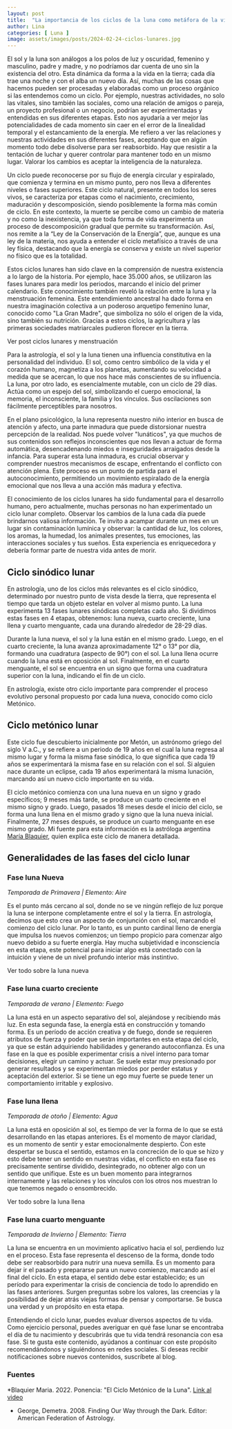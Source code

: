 ```yaml
---
layout: post
title:  "La importancia de los ciclos de la luna como metáfora de la vida social y personal. "
author: Lina
categories: [ Luna ]
image: assets/images/posts/2024-02-24-ciclos-lunares.jpg
---
```


El sol y la luna son análogos a los polos de luz y oscuridad, femenino y masculino, padre y madre, y no podríamos dar cuenta de uno sin la existencia del otro. Esta dinámica da forma a la vida en la tierra; cada día trae una noche y con el alba un nuevo día. Así, muchas de las cosas que hacemos pueden ser procesadas y elaboradas como un proceso orgánico si las entendemos como un ciclo. Por ejemplo, nuestras actividades, no solo las vitales, sino también las sociales, como una relación de amigos o pareja, un proyecto profesional o un negocio, podrían ser experimentadas y entendidas en sus diferentes etapas. Esto nos ayudaría a ver mejor las potencialidades de cada momento sin caer en el error de la linealidad temporal y el estancamiento de la energía. Me refiero a ver las relaciones y nuestras actividades en sus diferentes fases, aceptando que en algún momento todo debe disolverse para ser reabsorbido. Hay que resistir a la tentación de luchar y querer controlar para mantener todo en un mismo lugar. Valorar los cambios es aceptar la inteligencia de la naturaleza.

Un ciclo puede reconocerse por su flujo de energía circular y espiralado, que comienza y termina en un mismo punto, pero nos lleva a diferentes niveles o fases superiores. Este ciclo natural, presente en todos los seres vivos, se caracteriza por etapas como el nacimiento, crecimiento, maduración y descomposición, siendo posiblemente la forma más común de ciclo. En este contexto, la muerte se percibe como un cambio de materia y no como la inexistencia, ya que toda forma de vida experimenta un proceso de descomposición gradual que permite su transformación. Así, nos remite a la “Ley de la Conservación de la Energía”, que, aunque es una ley de la materia, nos ayuda a entender el ciclo metafísico a través de una ley física, destacando que la energía se conserva y existe un nivel superior no físico que es la totalidad.

Estos ciclos lunares han sido clave en la comprensión de nuestra existencia a lo largo de la historia. Por ejemplo, hace 35.000 años, se utilizaron las fases lunares para medir los periodos, marcando el inicio del primer calendario. Este conocimiento también reveló la relación entre la luna y la menstruación femenina. Este entendimiento ancestral ha dado forma en nuestra imaginación colectiva a un poderoso arquetipo femenino lunar, conocido como "La Gran Madre", que simboliza no sólo el origen de la vida, sino también su nutrición. Gracias a estos ciclos, la agricultura y las primeras sociedades matriarcales pudieron florecer en la tierra.

Ver post ciclos lunares y menstruación 

Para la astrología, el sol y la luna tienen una influencia constitutiva en la personalidad del individuo. El sol, como centro simbólico de la vida y el corazón humano, magnetiza a los planetas, aumentando su velocidad a medida que se acercan, lo que nos hace más conscientes de su influencia. La luna, por otro lado, es esencialmente mutable, con un ciclo de 29 días. Actúa como un espejo del sol, simbolizando el cuerpo emocional, la memoria, el inconsciente, la familia y los vínculos. Sus oscilaciones son fácilmente perceptibles para nosotros.

En el plano psicológico, la luna representa nuestro niño interior en busca de atención y afecto, una parte inmadura que puede distorsionar nuestra percepción de la realidad. Nos puede volver "lunáticos", ya que muchos de sus contenidos son reflejos inconscientes que nos llevan a actuar de forma automática, desencadenando miedos e inseguridades arraigados desde la infancia. Para superar esta luna inmadura, es crucial observar y comprender nuestros mecanismos de escape, enfrentando el conflicto con atención plena. Este proceso es un punto de partida para el autoconocimiento, permitiendo un movimiento espiralado de la energía emocional que nos lleva a una acción más madura y efectiva.

El conocimiento de los ciclos lunares ha sido fundamental para el desarrollo humano, pero actualmente, muchas personas no han experimentado un ciclo lunar completo. Observar los cambios de la luna cada día puede brindarnos valiosa información. Te invito a acampar durante un mes en un lugar sin contaminación lumínica y observar: la cantidad de luz, los colores, los aromas, la humedad, los animales presentes, tus emociones, las interacciones sociales y tus sueños. Esta experiencia es enriquecedora y debería formar parte de nuestra vida antes de morir.

## Ciclo sinódico lunar

En astrología, uno de los ciclos más relevantes es el ciclo sinódico, determinado por nuestro punto de vista desde la tierra, que representa el tiempo que tarda un objeto estelar en volver al mismo punto. La luna experimenta 13 fases lunares sinódicas completas cada año. Si dividimos estas fases en 4 etapas, obtenemos: luna nueva, cuarto creciente, luna llena y cuarto menguante, cada una durando alrededor de 28-29 días.

Durante la luna nueva, el sol y la luna están en el mismo grado. Luego, en el cuarto creciente, la luna avanza aproximadamente 12° o 13° por día, formando una cuadratura (aspecto de 90°) con el sol. La luna llena ocurre cuando la luna está en oposición al sol. Finalmente, en el cuarto menguante, el sol se encuentra en un signo que forma una cuadratura superior con la luna, indicando el fin de un ciclo.

En astrología, existe otro ciclo importante para comprender el proceso evolutivo personal propuesto por cada luna nueva, conocido como ciclo Metónico.

## Ciclo metónico lunar

Este ciclo fue descubierto inicialmente por Metón, un astrónomo griego del siglo V a.C., y se refiere a un periodo de 19 años en el cual la luna regresa al mismo lugar y forma la misma fase sinódica, lo que significa que cada 19 años se experimentará la misma fase en su relación con el sol. Si alguien nace durante un eclipse, cada 19 años experimentará la misma lunación, marcando así un nuevo ciclo importante en su vida.

El ciclo metónico comienza con una luna nueva en un signo y grado específicos; 9 meses más tarde, se produce un cuarto creciente en el mismo signo y grado. Luego, pasados 18 meses desde el inicio del ciclo, se forma una luna llena en el mismo grado y signo que la luna nueva inicial. Finalmente, 27 meses después, se produce un cuarto menguante en ese mismo grado. Mi fuente para esta información es la astróloga argentina [María Blaquier](https://www.instagram.com/astrologiamariablaquier/?hl=es), quien explica este ciclo de manera detallada.

## Generalidades de las fases del ciclo lunar


### Fase luna Nueva
*Temporada de Primavera | Elemento: Aire*

Es el punto más cercano al sol, donde no se ve ningún reflejo de luz porque la luna se interpone completamente entre el sol y la tierra. En astrología, decimos que esto crea un aspecto de conjunción con el sol, marcando el comienzo del ciclo lunar. Por lo tanto, es un punto cardinal lleno de energía que impulsa los nuevos comienzos; un tiempo propicio para comenzar algo nuevo debido a su fuerte energía. Hay mucha subjetividad e inconsciencia en esta etapa, este potencial para iniciar algo está conectado con la intuición y viene de un nivel profundo interior más instintivo. 

Ver todo sobre la luna nueva


### Fase luna cuarto creciente
*Temporada de verano | Elemento: Fuego*

La luna está en un aspecto separativo del sol, alejándose y recibiendo más luz. En esta segunda fase, la energía está en construcción y tomando forma. Es un período de acción creativa y de fuego, donde se requieren atributos de fuerza y poder que serán importantes en esta etapa del ciclo, ya que se están adquiriendo habilidades y generando autoconfianza. Es una fase en la que es posible experimentar crisis a nivel interno para tomar decisiones, elegir un camino y actuar. Se suele estar muy presionado por generar resultados y se experimentan miedos por perder estatus y aceptación del exterior. Si se tiene un ego muy fuerte se puede tener un comportamiento irritable y explosivo. 


### Fase luna llena 
*Temporada de otoño | Elemento: Agua*

La luna está en oposición al sol, es tiempo de ver la forma de lo que se está desarrollando en las etapas anteriores. Es el momento de mayor claridad, es un momento de sentir y estar emocionalmente despierto. Con este despertar se busca el sentido, estamos en la concreción de lo que se hizo y esto debe tener un sentido en nuestras vidas, el conflicto en esta fase es precisamente sentirse dividido, desintegrado, no obtener algo con un sentido que unifique. Este es un buen momento para integrarnos internamente y las relaciones y los vínculos con los otros nos muestran lo que tenemos negado o ensombrecido.

Ver todo sobre la luna llena


### Fase luna cuarto menguante
*Temporada de Invierno | Elemento: Tierra*

La luna se encuentra en un movimiento aplicativo hacia el sol, perdiendo luz en el proceso. Esta fase representa el descenso de la forma, donde todo debe ser reabsorbido para nutrir una nueva semilla. Es un momento para dejar ir el pasado y prepararse para un nuevo comienzo, marcando así el final del ciclo. En esta etapa, el sentido debe estar establecido; es un período para experimentar la crisis de conciencia de todo lo aprendido en las fases anteriores. Surgen preguntas sobre los valores, las creencias y la posibilidad de dejar atrás viejas formas de pensar y comportarse. Se busca una verdad y un propósito en esta etapa.


Entendiendo el ciclo lunar, puedes evaluar diversos aspectos de tu vida. Como ejercicio personal, puedes averiguar en qué fase lunar se encontraba el día de tu nacimiento y descubrirás que tu vida tendrá resonancia con esa fase. Si te gusta este contenido, ayúdanos a continuar con este propósito recomendándonos y siguiéndonos en redes sociales. Si deseas recibir notificaciones sobre nuevos contenidos, suscríbete al blog.


### Fuentes

*Blaquier Maria. 2022. Ponencia: "El Ciclo Metónico de la Luna". [Link al video](https://www.youtube.com/watch?v=fxvbNMPW258) 
* George, Demetra. 2008. Finding Our Way through the Dark. Editor: American Federation of Astrology.



